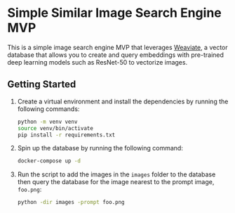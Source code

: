 # Simple Similar Image Search Engine MVP

This is a simple image search engine MVP that leverages [Weaviate](https://weaviate.io/), a vector database that allows you to create and query embeddings with pre-trained deep learning models such as ResNet-50 to vectorize images.

## Getting Started

1. Create a virtual environment and install the dependencies by running the following commands:

    ```bash
    python -m venv venv
    source venv/bin/activate
    pip install -r requirements.txt
    ```

2. Spin up the database by running the following command:

    ```bash
    docker-compose up -d
    ```

3. Run the script to add the images in the `images` folder to the database then query the database for the image nearest to the prompt image, `foo.png`:

    ```bash
    python -dir images -prompt foo.png
    ```
